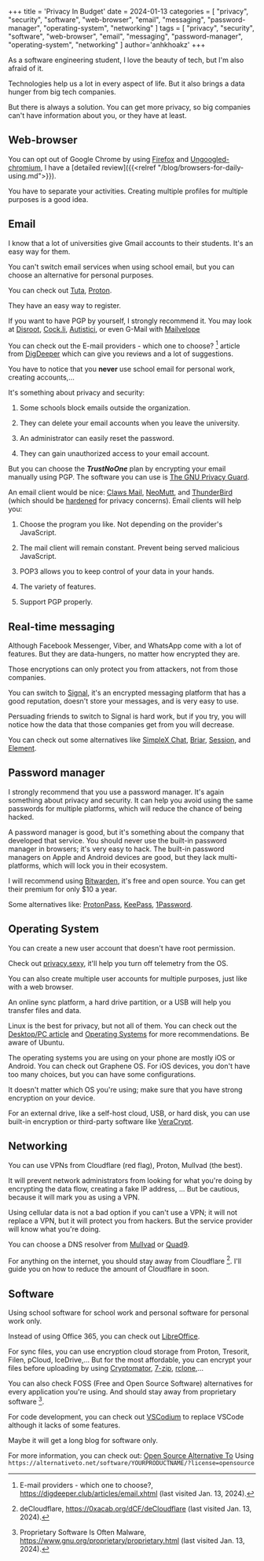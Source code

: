 +++
title = 'Privacy In Budget'
date = 2024-01-13
categories = [
    "privacy", "security", "software", "web-browser", "email", "messaging",
"password-manager", "operating-system", "networking"
]
tags = [
    "privacy", "security", "software", "web-browser", "email", "messaging",
"password-manager", "operating-system", "networking"
]
author='anhkhoakz'
+++

As a software engineering student, I love the beauty of tech, but I'm also
afraid of it.


Technologies help us a lot in every aspect of life. But it also brings a data
hunger from big tech companies.


But there is always a solution. You can get more privacy, so big companies can't
have information about you, or they have at least.


## Web-browser


You can opt out of Google Chrome by using
[Firefox](https://ftp.mozilla.org/pub/firefox/releases/) and
[Ungoogled-chromium](https://ungoogled-software.github.io/), I have a [detailed
review]({{<relref "/blog/browsers-for-daily-using.md">}}).


You have to separate your activities. Creating multiple profiles for multiple
purposes is a good idea.


## Email


I know that a lot of universities give Gmail accounts to their students. It's an
easy way for them.


You can't switch email services when using school email, but you can choose an
alternative for personal purposes.


You can check out [Tuta](https://tuta.com/), [Proton](https://proton.me/).

They have an easy way to register.


If you want to have PGP by yourself, I strongly recommend it. You may look at
[Disroot](https://disroot.org/), [Cock.li](https://cock.li/),
[Autistici](https://www.autistici.org/), or even G-Mail with
[Mailvelope](https://mailvelope.com/)


You can check out the E-mail providers - which one to choose? [^1] article from
[DigDeeper](https://digdeeper.club/) which can give you reviews and a lot of
suggestions.


You have to notice that you **never** use school email for personal work,
creating accounts,...

It's something about privacy and security:


1. Some schools block emails outside the organization.

2. They can delete your email accounts when you leave the university.

3. An administrator can easily reset the password.

4. They can gain unauthorized access to your email account.


But you can choose the **_TrustNoOne_** plan by encrypting your email manually
using PGP. The software you can use is [The GNU Privacy
Guard](https://gnupg.org/).


An email client would be nice: [Claws Mail](https://www.claws-mail.org/),
[NeoMutt](https://neomutt.org/), and [ThunderBird](https://www.thunderbird.net/)
(which should be
[hardened](https://github.com/HorlogeSkynet/thunderbird-user.js) for privacy
concerns). Email clients will help you:


1. Choose the program you like. Not depending on the provider's JavaScript.

2. The mail client will remain constant. Prevent being served malicious
JavaScript.

3. POP3 allows you to keep control of your data in your hands.

4. The variety of features.

5. Support PGP properly.


## Real-time messaging


Although Facebook Messenger, Viber, and WhatsApp come with a lot of features.
But they are data-hungers, no matter how encrypted they are.

Those encryptions can only protect you from attackers, not from those companies.


You can switch to [Signal](https://signal.org/), it's an encrypted messaging
platform that has a good reputation, doesn't store your messages, and is very
easy to use.


Persuading friends to switch to Signal is hard work, but if you try, you will
notice how the data that those companies get from you will decrease.


You can check out some alternatives like [SimpleX Chat](https://simplex.chat/),
[Briar](https://briarproject.org/), [Session](https://getsession.org/), and
[Element](https://element.io/).


## Password manager


I strongly recommend that you use a password manager. It's again something about
privacy and security. It can help you avoid using the same passwords for
multiple platforms, which will reduce the chance of being hacked.


A password manager is good, but it's something about the company that developed
that service. You should never use the built-in password manager in browsers;
it's very easy to hack. The built-in password managers on Apple and Android
devices are good, but they lack multi-platforms, which will lock you in their
ecosystem.


I will recommend using [Bitwarden](https://bitwarden.com/), it's free and open
source. You can get their premium for only $10 a year.


Some alternatives like: [ProtonPass](https://proton.me/pass),
[KeePass](https://keepass.info/), [1Password](https://1password.com/).


## Operating System


You can create a new user account that doesn't have root permission.


Check out [privacy.sexy](https://privacy.sexy/), it'll help you turn off
telemetry from the OS.


You can also create multiple user accounts for multiple purposes, just like with
a web browser.


An online sync platform, a hard drive partition, or a USB will help you transfer
files and data.


Linux is the best for privacy, but not all of them. You can check out the
[Desktop/PC article](https://www.privacyguides.org/en/desktop/) and [Operating
Systems](https://www.privacytools.io/os) for more recommendations. Be aware of
Ubuntu.


The operating systems you are using on your phone are mostly iOS or Android. You
can check out Graphene OS. For iOS devices, you don't have too many choices, but
you can have some configurations.


It doesn't matter which OS you're using; make sure that you have strong
encryption on your device.


For an external drive, like a self-host cloud, USB, or hard disk, you can use
built-in encryption or third-party software like
[VeraCrypt](https://veracrypt.eu/).


## Networking


You can use VPNs from Cloudflare (red flag), Proton, Mullvad (the best).

It will prevent network administrators from looking for what you're doing by
encrypting the data flow, creating a fake IP address, ... But be cautious,
because it will mark you as using a VPN.


Using cellular data is not a bad option if you can't use a VPN; it will not
replace a VPN, but it will protect you from hackers. But the service provider
will know what you're doing.


You can choose a DNS resolver from
[Mullvad](https://mullvad.net/en/help/dns-over-https-and-dns-over-tls) or
[Quad9](https://www.quad9.net/support/set-up-guides).


For anything on the internet, you should stay away from Cloudflare [^2]. I'll
guide you on how to reduce the amount of Cloudflare in soon.


## Software


Using school software for school work and personal software for personal work
only.


Instead of using Office 365, you can check out
[LibreOffice](https://www.libreoffice.org/).


For sync files, you can use encryption cloud storage from Proton, Tresorit,
Filen, pCloud, IceDrive,... But for the most affordable, you can encrypt your
files before uploading by using [Cryptomator](https://cryptomator.org/),
[7-zip](https://7-zip.org/), [rclone](https://rclone.org/),...


You can also check FOSS (Free and Open Source Software) alternatives for every
application you're using. And should stay away from proprietary software [^3].


For code development, you can check out [VSCodium](https://vscodium.com/) to
replace VSCode although it lacks of some features.


Maybe it will get a long blog for software only.


For more information, you can check out: [Open Source Alternative
To](https://www.opensourcealternative.to/) Using
`https://alternativeto.net/software/YOURPRODUCTNAME/?license=opensource`


[^1]: E-mail providers - which one to choose?,
<https://digdeeper.club/articles/email.xhtml> (last visited Jan. 13, 2024).

[^2]: deCloudflare, <https://0xacab.org/dCF/deCloudflare> (last visited Jan. 13,
2024).

[^3]: Proprietary Software Is Often Malware,
<https://www.gnu.org/proprietary/proprietary.html> (last visited Jan. 13, 2024).
